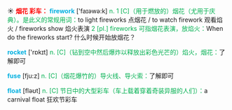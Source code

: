 ☀ <font color="red">**烟花 彩车：**</font>
<font color="sky blue">**firework**</font> ['faɪəwə:k] 
<font color="#00b050">n. 1 [C]（用于燃放的）烟花（尤用于庆典）。是此义的常规用词：</font>to light fireworks 点烟花 / to watch firework 观看焰火 / fireworks show 焰火表演 <font color="#00b050">2 [pl.] fireworks 可指烟花表演，放焰火：</font>When do the fireworks start? 什么时候开始放烟花？

<font color="sky blue">**rocket**</font> ['rɒkɪt] 
<font color="#00b050">n. [C]（钻到空中然后爆炸以释放出彩色光芒的）焰火，烟花：</font>了解即可
           
<font color="sky blue">**fuse**</font> [fju:z]
<font color="#00b050">n. [C]（烟花爆竹的）导火线、导火索：</font>了解即可

<font color="sky blue">**float**</font> [fləʊt] 
<font color="#00b050">n. [C] 节日中的大型彩车（车上载着穿着奇装异服的人们）：</font>a carnival float 狂欢节彩车
